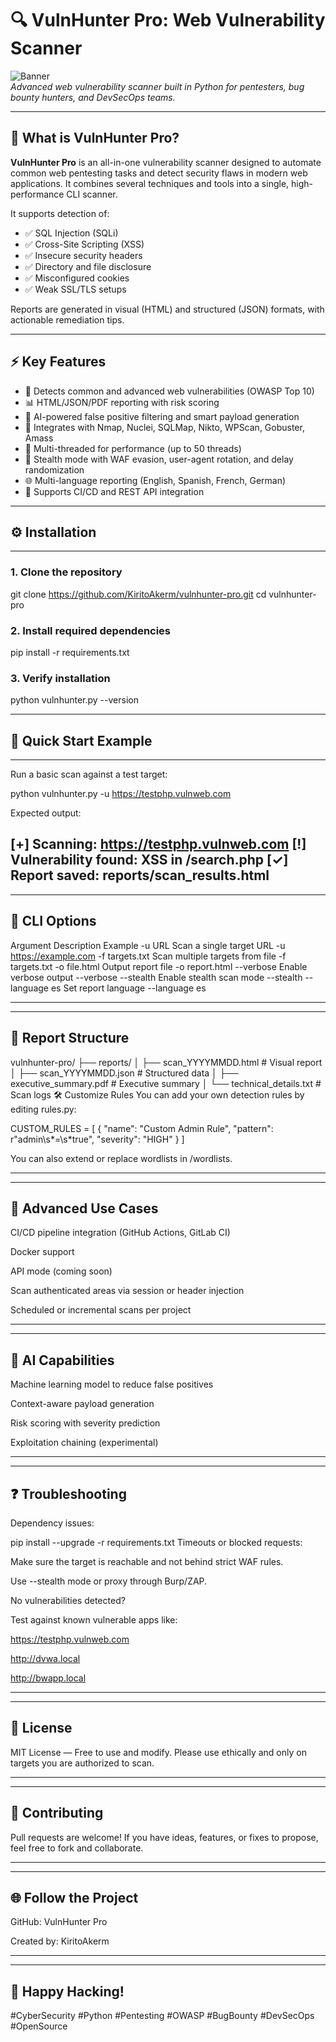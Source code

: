 # 🔍 VulnHunter Pro: Web Vulnerability Scanner

![Banner](https://via.placeholder.com/800x200?text=VulnHunter+Pro+-+Scan+with+confidence)  
*Advanced web vulnerability scanner built in Python for pentesters, bug bounty hunters, and DevSecOps teams.*

---

## 🚀 What is VulnHunter Pro?

**VulnHunter Pro** is an all-in-one vulnerability scanner designed to automate common web pentesting tasks and detect security flaws in modern web applications. It combines several techniques and tools into a single, high-performance CLI scanner.

It supports detection of:
- ✅ SQL Injection (SQLi)
- ✅ Cross-Site Scripting (XSS)
- ✅ Insecure security headers
- ✅ Directory and file disclosure
- ✅ Misconfigured cookies
- ✅ Weak SSL/TLS setups

Reports are generated in visual (HTML) and structured (JSON) formats, with actionable remediation tips.

---

## ⚡ Key Features

- 🔎 Detects common and advanced web vulnerabilities (OWASP Top 10)
- 📊 HTML/JSON/PDF reporting with risk scoring
- 🧠 AI-powered false positive filtering and smart payload generation
- 🧰 Integrates with Nmap, Nuclei, SQLMap, Nikto, WPScan, Gobuster, Amass
- 🚀 Multi-threaded for performance (up to 50 threads)
- 🥷 Stealth mode with WAF evasion, user-agent rotation, and delay randomization
- 🌐 Multi-language reporting (English, Spanish, French, German)
- 🔄 Supports CI/CD and REST API integration

---

## ⚙️ Installation

---

### 1. Clone the repository
git clone https://github.com/KiritoAkerm/vulnhunter-pro.git
cd vulnhunter-pro

### 2. Install required dependencies
pip install -r requirements.txt

### 3. Verify installation
python vulnhunter.py --version

---

## 🧪 Quick Start Example
---
Run a basic scan against a test target:

python vulnhunter.py -u https://testphp.vulnweb.com

Expected output:

[+] Scanning: https://testphp.vulnweb.com
[!] Vulnerability found: XSS in /search.php
[✓] Report saved: reports/scan_results.html
---

---

## 🧩 CLI Options
Argument	Description	Example
-u URL	Scan a single target URL	-u https://example.com
-f targets.txt	Scan multiple targets from file	-f targets.txt
-o file.html	Output report file	-o report.html
--verbose	Enable verbose output	--verbose
--stealth	Enable stealth scan mode	--stealth
--language es	Set report language	--language es

---

---

## 📂 Report Structure

vulnhunter-pro/
├── reports/
│   ├── scan_YYYYMMDD.html        # Visual report
│   ├── scan_YYYYMMDD.json        # Structured data
│   ├── executive_summary.pdf     # Executive summary
│   └── technical_details.txt     # Scan logs
🛠 Customize Rules
You can add your own detection rules by editing rules.py:

CUSTOM_RULES = [
    {
        "name": "Custom Admin Rule",
        "pattern": r"admin\s*=\s*true",
        "severity": "HIGH"
    }
]

You can also extend or replace wordlists in /wordlists.

---

---

## 🔧 Advanced Use Cases
CI/CD pipeline integration (GitHub Actions, GitLab CI)

Docker support

API mode (coming soon)

Scan authenticated areas via session or header injection

Scheduled or incremental scans per project

---

---

## 🧠 AI Capabilities
Machine learning model to reduce false positives

Context-aware payload generation

Risk scoring with severity prediction

Exploitation chaining (experimental)

---

---

## ❓ Troubleshooting
Dependency issues:

pip install --upgrade -r requirements.txt
Timeouts or blocked requests:

Make sure the target is reachable and not behind strict WAF rules.

Use --stealth mode or proxy through Burp/ZAP.

No vulnerabilities detected?

Test against known vulnerable apps like:

https://testphp.vulnweb.com

http://dvwa.local

http://bwapp.local

---

---

## 📜 License
MIT License — Free to use and modify.
Please use ethically and only on targets you are authorized to scan.

---

---

## 🤝 Contributing
Pull requests are welcome!
If you have ideas, features, or fixes to propose, feel free to fork and collaborate.

---

---

## 🌐 Follow the Project
GitHub: VulnHunter Pro

Created by: KiritoAkerm

---

---

## 🚀 Happy Hacking!
#CyberSecurity #Python #Pentesting #OWASP #BugBounty #DevSecOps #OpenSource
